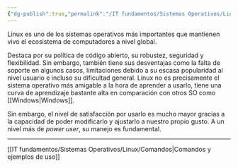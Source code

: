 ```yaml
---
{"dg-publish":true,"permalink":"/IT fundamentos/Sistemas Operativos/Linux/Linux/"}
---
```


Linux es uno de los sistemas operativos más importantes que mantienen vivo el ecosistema de computadores a nivel global.

Destaca por su política de código abierto, su robustez, seguridad y flexibilidad. Sin embargo, también tiene sus desventajas como la falta de soporte en algunos casos, limitaciones debido a su escasa popularidad al nivel usuario e incluso su dificultad general.
Linux no es precisamente el sistema operativo más amigable a la hora de aprender a usarlo, tiene una curva de aprendizaje bastante alta en comparación con otros SO como [[Windows\|Windows]].

Sin embargo, el nivel de satisfacción por usarlo es mucho mayor gracias a la capacidad de poder modificarlo y ajustarlo a nuestro propio gusto.
A un nivel más de *power user*, su manejo es fundamental.

---

[[IT fundamentos/Sistemas Operativos/Linux/Comandos\|Comandos y ejemplos de uso]]

